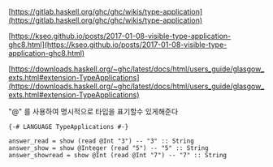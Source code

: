 [https://gitlab.haskell.org/ghc/ghc/wikis/type-application](https://gitlab.haskell.org/ghc/ghc/wikis/type-application)

[https://kseo.github.io/posts/2017-01-08-visible-type-application-ghc8.html](https://kseo.github.io/posts/2017-01-08-visible-type-application-ghc8.html)

[https://downloads.haskell.org/~ghc/latest/docs/html/users_guide/glasgow_exts.html#extension-TypeApplications](https://downloads.haskell.org/~ghc/latest/docs/html/users_guide/glasgow_exts.html#extension-TypeApplications)

"@" 를 사용하여 명시적으로 타입을 표기할수 있게해준다

```
{-# LANGUAGE TypeApplications #-}

answer_read = show (read @Int "3") -- "3" :: String
answer_show = show @Integer (read "5") -- "5" :: String
answer_showread = show @Int (read @Int "7") -- "7" :: String
```